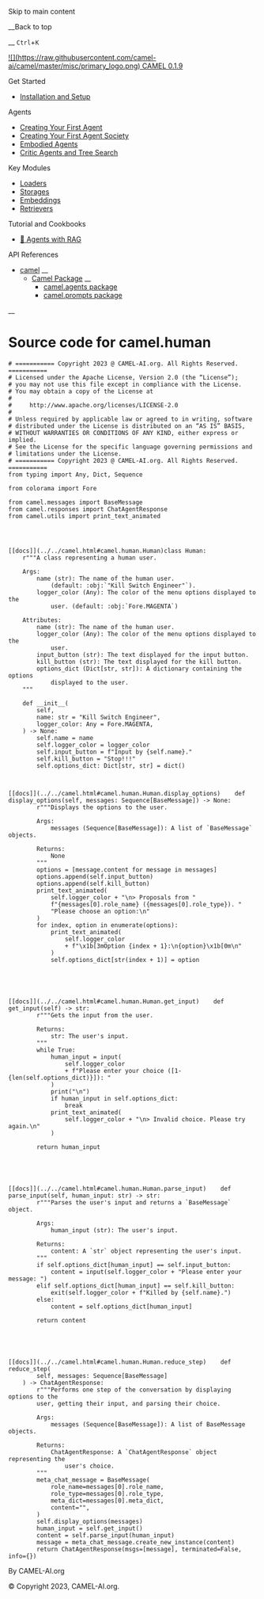 Skip to main content

__Back to top

__ `Ctrl`+`K`

[ ![](https://raw.githubusercontent.com/camel-
ai/camel/master/misc/primary_logo.png) CAMEL 0.1.9 ](../../index.html)

Get Started

  * [Installation and Setup](../../get_started/setup.html)

Agents

  * [Creating Your First Agent](../../agents/single_agent.html)
  * [Creating Your First Agent Society](../../agents/role_playing.html)
  * [Embodied Agents](../../agents/embodied_agents.html)
  * [Critic Agents and Tree Search](../../agents/critic_agents_and_tree_search.html)

Key Modules

  * [Loaders](../../key_modules/loaders.html)
  * [Storages](../../key_modules/storages.html)
  * [Embeddings](../../key_modules/embeddings.html)
  * [Retrievers](../../key_modules/retrievers.html)

Tutorial and Cookbooks

  * [🐫 Agents with RAG](../../tutorials_and_cookbooks/agents_with_rag.html)

API References

  * [camel](../../modules.html) __
    * [Camel Package](../../camel.html) __
      * [camel.agents package](../../camel.agents.html)
      * [camel.prompts package](../../camel.prompts.html)

__

#

# Source code for camel.human

    
    
    # =========== Copyright 2023 @ CAMEL-AI.org. All Rights Reserved. ===========
    # Licensed under the Apache License, Version 2.0 (the “License”);
    # you may not use this file except in compliance with the License.
    # You may obtain a copy of the License at
    #
    #     http://www.apache.org/licenses/LICENSE-2.0
    #
    # Unless required by applicable law or agreed to in writing, software
    # distributed under the License is distributed on an “AS IS” BASIS,
    # WITHOUT WARRANTIES OR CONDITIONS OF ANY KIND, either express or implied.
    # See the License for the specific language governing permissions and
    # limitations under the License.
    # =========== Copyright 2023 @ CAMEL-AI.org. All Rights Reserved. ===========
    from typing import Any, Dict, Sequence
    
    from colorama import Fore
    
    from camel.messages import BaseMessage
    from camel.responses import ChatAgentResponse
    from camel.utils import print_text_animated
    
    
    
    
    [[docs]](../../camel.html#camel.human.Human)class Human:
        r"""A class representing a human user.
    
        Args:
            name (str): The name of the human user.
                (default: :obj:`"Kill Switch Engineer"`).
            logger_color (Any): The color of the menu options displayed to the
                user. (default: :obj:`Fore.MAGENTA`)
    
        Attributes:
            name (str): The name of the human user.
            logger_color (Any): The color of the menu options displayed to the
                user.
            input_button (str): The text displayed for the input button.
            kill_button (str): The text displayed for the kill button.
            options_dict (Dict[str, str]): A dictionary containing the options
                displayed to the user.
        """
    
        def __init__(
            self,
            name: str = "Kill Switch Engineer",
            logger_color: Any = Fore.MAGENTA,
        ) -> None:
            self.name = name
            self.logger_color = logger_color
            self.input_button = f"Input by {self.name}."
            self.kill_button = "Stop!!!"
            self.options_dict: Dict[str, str] = dict()
    
    
    
    [[docs]](../../camel.html#camel.human.Human.display_options)    def display_options(self, messages: Sequence[BaseMessage]) -> None:
            r"""Displays the options to the user.
    
            Args:
                messages (Sequence[BaseMessage]): A list of `BaseMessage` objects.
    
            Returns:
                None
            """
            options = [message.content for message in messages]
            options.append(self.input_button)
            options.append(self.kill_button)
            print_text_animated(
                self.logger_color + "\n> Proposals from "
                f"{messages[0].role_name} ({messages[0].role_type}). "
                "Please choose an option:\n"
            )
            for index, option in enumerate(options):
                print_text_animated(
                    self.logger_color
                    + f"\x1b[3mOption {index + 1}:\n{option}\x1b[0m\n"
                )
                self.options_dict[str(index + 1)] = option
    
    
    
    
    
    [[docs]](../../camel.html#camel.human.Human.get_input)    def get_input(self) -> str:
            r"""Gets the input from the user.
    
            Returns:
                str: The user's input.
            """
            while True:
                human_input = input(
                    self.logger_color
                    + f"Please enter your choice ([1-{len(self.options_dict)}]): "
                )
                print("\n")
                if human_input in self.options_dict:
                    break
                print_text_animated(
                    self.logger_color + "\n> Invalid choice. Please try again.\n"
                )
    
            return human_input
    
    
    
    
    
    [[docs]](../../camel.html#camel.human.Human.parse_input)    def parse_input(self, human_input: str) -> str:
            r"""Parses the user's input and returns a `BaseMessage` object.
    
            Args:
                human_input (str): The user's input.
    
            Returns:
                content: A `str` object representing the user's input.
            """
            if self.options_dict[human_input] == self.input_button:
                content = input(self.logger_color + "Please enter your message: ")
            elif self.options_dict[human_input] == self.kill_button:
                exit(self.logger_color + f"Killed by {self.name}.")
            else:
                content = self.options_dict[human_input]
    
            return content
    
    
    
    
    
    [[docs]](../../camel.html#camel.human.Human.reduce_step)    def reduce_step(
            self, messages: Sequence[BaseMessage]
        ) -> ChatAgentResponse:
            r"""Performs one step of the conversation by displaying options to the
            user, getting their input, and parsing their choice.
    
            Args:
                messages (Sequence[BaseMessage]): A list of BaseMessage objects.
    
            Returns:
                ChatAgentResponse: A `ChatAgentResponse` object representing the
                    user's choice.
            """
            meta_chat_message = BaseMessage(
                role_name=messages[0].role_name,
                role_type=messages[0].role_type,
                meta_dict=messages[0].meta_dict,
                content="",
            )
            self.display_options(messages)
            human_input = self.get_input()
            content = self.parse_input(human_input)
            message = meta_chat_message.create_new_instance(content)
            return ChatAgentResponse(msgs=[message], terminated=False, info={})
    
    
    

By CAMEL-AI.org

© Copyright 2023, CAMEL-AI.org.  

